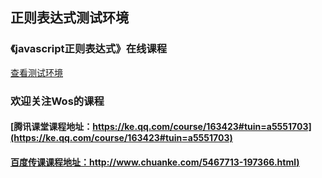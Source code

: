 ## 正则表达式测试环境
### 《javascript正则表达式》在线课程
[查看测试环境](https://flykeying.github.io/regex/index.html)
### 欢迎关注Wos的课程
#### [腾讯课堂课程地址：https://ke.qq.com/course/163423#tuin=a5551703](https://ke.qq.com/course/163423#tuin=a5551703)
#### [百度传课课程地址：http://www.chuanke.com/5467713-197366.html)](http://www.chuanke.com/5467713-197366.html)
